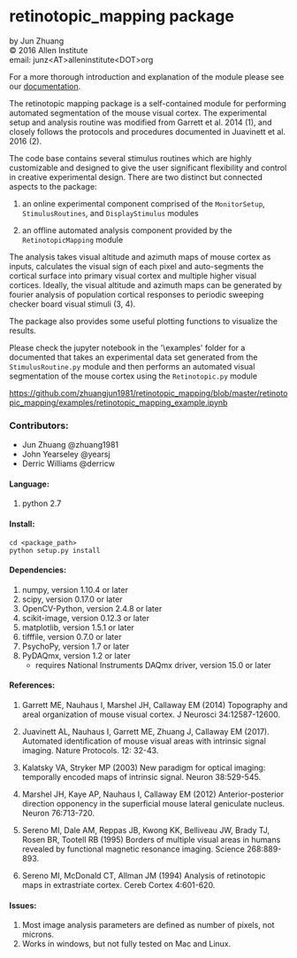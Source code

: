 # retinotopic_mapping package  

by Jun Zhuang  
&copy; 2016 Allen Institute  
email: junz&lt;AT&gt;alleninstitute&lt;DOT&gt;org  

For a more thorough introduction and explanation of the module please 
see our [documentation](http://retinotopic-mapping.readthedocs.io/en/latest/).

The retinotopic mapping package is a self-contained module
for performing automated segmentation of the mouse
visual cortex. The experimental setup and analysis routine was
modified from Garrett et al. 2014 (1), and closely follows
the protocols and procedures documented in Juavinett et al. 2016
(2).

The code base contains several stimulus routines which are
highly customizable and designed to give the user significant
flexibility and control in creative experimental design. There
are two distinct but connected aspects to the package:

1. an online experimental component comprised of the
`MonitorSetup`, `StimulusRoutines`, and
`DisplayStimulus` modules

2. an offline automated analysis component provided
by the `RetinotopicMapping` module

The analysis takes visual altitude and azimuth maps of mouse cortex as inputs, calculates the visual 
sign of each pixel and auto-segments the cortical surface into primary visual cortex and multiple higher
visual cortices. Ideally, the visual altitude and azimuth maps can be generated by fourier analysis of
population cortical responses to periodic sweeping checker board visual stimuli (3, 4). 

The package also provides some useful plotting functions to visualize the results.

Please check the jupyter notebook in the '\examples' folder for a documented that takes an experimental
data set generated from the `StimulusRoutine.py` module and then performs an automated visual segmentation
of the mouse cortex using the `Retinotopic.py` module

https://github.com/zhuangjun1981/retinotopic_mapping/blob/master/retinotopic_mapping/examples/retinotopic_mapping_example.ipynb

### Contributors:
* Jun Zhuang @zhuang1981
* John Yearseley @yearsj
* Derric Williams @derricw

#### Language:

1. python 2.7


#### Install:
```
cd <package_path>
python setup.py install
```


#### Dependencies:

1. numpy, version 1.10.4 or later
2. scipy, version 0.17.0 or later
3. OpenCV-Python, version 2.4.8 or later
4. scikit-image, version 0.12.3 or later
5. matplotlib, version 1.5.1 or later
6. tifffile, version 0.7.0 or later
7. PsychoPy, version 1.7 or later
8. PyDAQmx, version 1.2 or later 
   * requires National Instruments DAQmx driver, version 15.0 or later

#### References:

1. Garrett ME, Nauhaus I, Marshel JH, Callaway EM (2014) Topography and areal organization of mouse visual cortex. J Neurosci 34:12587-12600.

2. Juavinett AL, Nauhaus I, Garrett ME, Zhuang J, Callaway EM (2017). Automated identification of mouse visual areas with intrinsic signal imaging. Nature Protocols. 12: 32-43.

3. Kalatsky VA, Stryker MP (2003) New paradigm for optical imaging: temporally encoded maps of intrinsic signal. Neuron 38:529-545.

4. Marshel JH, Kaye AP, Nauhaus I, Callaway EM (2012) Anterior-posterior direction opponency in the superficial mouse lateral geniculate nucleus. Neuron 76:713-720.

5. Sereno MI, Dale AM, Reppas JB, Kwong KK, Belliveau JW, Brady TJ, Rosen BR, Tootell RB (1995) Borders of multiple visual areas in humans revealed by functional magnetic resonance imaging. Science 268:889-893.

6. Sereno MI, McDonald CT, Allman JM (1994) Analysis of retinotopic maps in extrastriate cortex. Cereb Cortex 4:601-620.


#### Issues:

1. Most image analysis parameters are defined as number of pixels, not microns.
2. Works in windows, but not fully tested on Mac and Linux.